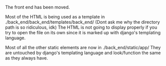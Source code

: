 The front end has been moved.

Most of the HTML is being used as a template in ./back_end/back_end/templates/back_end/
(Dont ask me why the directory path is so ridiculous, idk)
The HTML is not going to display properly if you try to open the 
file on its own since it is marked up with django's templating language. 

Most of all the other static elements are now in ./back_end/static/app/
They are untouched by django's templating language and look/function
the same as they always have. 

